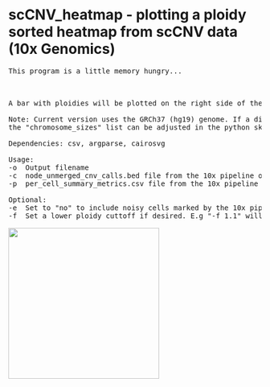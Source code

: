 # scCNV_heatmap - plotting a ploidy sorted heatmap from scCNV data (10x Genomics)
<pre>
This program is a little memory hungry...



A bar with ploidies will be plotted on the right side of the heatmap.

Note: Current version uses the GRCh37 (hg19) genome. If a different species or genome build is desired, 
the "chromosome_sizes" list can be adjusted in the python skript.

Dependencies: csv, argparse, cairosvg

Usage:
-o  Output filename
-c  node_unmerged_cnv_calls.bed file from the 10x pipeline output
-p  per_cell_summary_metrics.csv file from the 10x pipeline output

Optional:
-e  Set to "no" to include noisy cells marked by the 10x pipeline. Default is "yes"
-f  Set a lower ploidy cuttoff if desired. E.g "-f 1.1" will exclude all cells with a ploidy lower than 1.1

<img src="https://raw.githubusercontent.com/StefanKurtenbach/scCNV_heatmap/master/heatmap.png" width = "300">

</pre>

